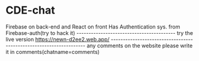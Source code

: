 # CDE-chat
Firebase on back-end and React on front
Has Authentication sys. from Firebase-auth(try to hack it)
----------------------------------------- try the live version https://newn-d2ee2.web.app/ -------------------------------------------------------------------
any comments on the website please write it in comments(chatname=comments)
